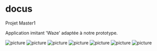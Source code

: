 # docus
Projet Master1

Application imitant 'Waze' adaptée à notre prototype. 

![picture](images/home.jpg)
![picture](images/recherche.jpg)
![picture](images/mouvement.jpg)
![picture](images/pins.jpg)
![picture](images/pins2.jpg)
![picture](images/itinéraire.jpg)
![picture](images/projet.jpg)


